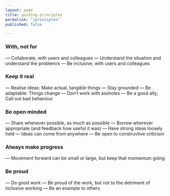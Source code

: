 ```yaml
---
layout: page
title: guiding-principles
permalink: "/principles"
published: false

---
```

### With, not for

— Collaborate, with users and colleagues
— Understand the situation and understand the problem/s
— Be inclusive, with users and colleagues

### Keep it real

— Realise ideas: Make actual, tangible things
— Stay grounded
— Be adaptable: Things change
— Don’t work with assholes
— Be a good ally; Call out bad behaviour

### Be open minded

— Share whenever possible, as much as possible
— Borrow wherever appropriate (and feedback how useful it was)
— Have strong ideas loosely held
— Ideas can come from anywhere
— Be open to construvtive criticism

### Always make progress

— Movement forward can be small or large, but keep that momentum going

### Be proud

— Do good work
— Be proud of the work, but not to the detriment of inclusive working
— Be an example to others